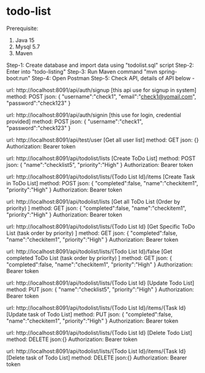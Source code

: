 # todo-list

Prerequisite:
1. Java 15
2. Mysql 5.7
3. Maven

Step-1: Create database and import data using "todolist.sql" script
Step-2: Enter into "todo-listing"
Step-3: Run Maven command "mvn spring-boot:run"
Step-4: Open Postman
Step-5: Check API, details of API below -

url: http://localhost:8091/api/auth/signup [this api use for signup in system]
method: POST
json: 
{
    "username":"check1",
    "email":"check1@yomail.com",
    "password":"check123"
}

url: http://localhost:8091/api/auth/signin [this use for login, credential provided]
method: POST
json: 
{
    "username":"check1",
    "password":"check123"
}

url: http://localhost:8091/api/test/user [Get all user list]
method: GET
json: {}
Authorization: Bearer token

url: http://localhost:8091/api/todolist/lists [Create ToDo List]
method: POST
json: 
{
    "name":"checklist5",
    "priority":"High"
}
Authorization: Bearer token

url: http://localhost:8091/api/todolist/lists/{Todo List Id}/items [Create Task in ToDo List]
method: POST
json: 
{
    "completed":false,
    "name":"checkitem1",
    "priority":"High"
}
Authorization: Bearer token

url: http://localhost:8091/api/todolist/lists [Get all ToDo List (Order by priority) ]
method: GET
json: 
{
    "completed":false,
    "name":"checkitem1",
    "priority":"High"
}
Authorization: Bearer token

url: http://localhost:8091/api/todolist/lists/{Todo List Id} [Get Specific ToDo List (task order by priority) ]
method: GET
json: 
{
    "completed":false,
    "name":"checkitem1",
    "priority":"High"
}
Authorization: Bearer token

url: http://localhost:8091/api/todolist/lists/{Todo List Id}/false [Get completed ToDo List (task order by priority) ]
method: GET
json: 
{
    "completed":false,
    "name":"checkitem1",
    "priority":"High"
}
Authorization: Bearer token

url: http://localhost:8091/api/todolist/lists/{Todo List Id} [Update Todo List]
method: PUT
json: 
{
    "name":"checklist5",
    "priority":"High"
}
Authorization: Bearer token

url: http://localhost:8091/api/todolist/lists/{Todo List Id}/items/{Task Id} [Update task of Todo List]
method: PUT
json: 
{
    "completed":false,
    "name":"checkitem1",
    "priority":"High"
}
Authorization: Bearer token


url: http://localhost:8091/api/todolist/lists/{Todo List Id} [Delete Todo List]
method: DELETE
json:{}
Authorization: Bearer token

url: http://localhost:8091/api/todolist/lists/{Todo List Id}/items/{Task Id} [Delete task of Todo List]
method: DELETE
json:{}
Authorization: Bearer token
